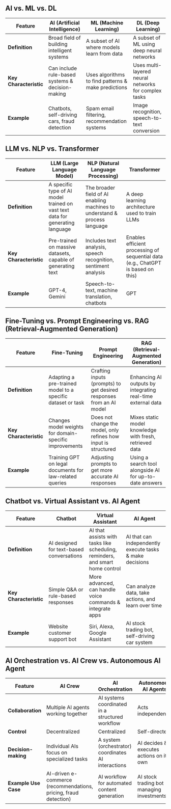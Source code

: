 ## AI vs. ML vs. DL

| Feature            | AI (Artificial Intelligence) | ML (Machine Learning) | DL (Deep Learning) |
|--------------------|----------------------------|------------------------|---------------------|
| **Definition**     | Broad field of building intelligent systems | A subset of AI where models learn from data | A subset of ML using deep neural networks |
| **Key Characteristic** | Can include rule-based systems & decision-making | Uses algorithms to find patterns & make predictions | Uses multi-layered neural networks for complex tasks |
| **Example**       | Chatbots, self-driving cars, fraud detection | Spam email filtering, recommendation systems | Image recognition, speech-to-text conversion |


## LLM vs. NLP vs. Transformer

| Feature            | LLM (Large Language Model) | NLP (Natural Language Processing) | Transformer |
|--------------------|--------------------------|----------------------------------|------------|
| **Definition**     | A specific type of AI model trained on vast text data for generating language | The broader field of AI enabling machines to understand & process language | A deep learning architecture used to train LLMs |
| **Key Characteristic** | Pre-trained on massive datasets, capable of generating text | Includes text analysis, speech recognition, sentiment analysis | Enables efficient processing of sequential data (e.g., ChatGPT is based on this) |
| **Example**       | GPT-4, Gemini | Speech-to-text, machine translation, chatbots | GPT |



## Fine-Tuning vs. Prompt Engineering vs. RAG (Retrieval-Augmented Generation)

| Feature            | Fine-Tuning | Prompt Engineering | RAG (Retrieval-Augmented Generation) |
|--------------------|------------|--------------------|------------------------------------|
| **Definition**     | Adapting a pre-trained model to a specific dataset or task | Crafting inputs (prompts) to get desired responses from an AI model | Enhancing AI outputs by integrating real-time external data |
| **Key Characteristic** | Changes model weights for domain-specific improvements | Does not change the model, only refines how input is structured | Mixes static model knowledge with fresh, retrieved data |
| **Example**       | Training GPT on legal documents for law-related queries | Adjusting prompts to get more accurate AI responses | Using a search tool alongside AI for up-to-date answers |




## Chatbot vs. Virtual Assistant vs. AI Agent

| Feature            | Chatbot | Virtual Assistant | AI Agent |
|--------------------|---------|------------------|----------|
| **Definition**     | AI designed for text-based conversations | AI that assists with tasks like scheduling, reminders, and smart home control | AI that can independently execute tasks & make decisions |
| **Key Characteristic** | Simple Q&A or rule-based responses | More advanced, can handle voice commands & integrate apps | Can analyze data, take actions, and learn over time |
| **Example**       | Website customer support bot | Siri, Alexa, Google Assistant | AI stock trading bot, self-driving car system |



## AI Orchestration vs. AI Crew vs. Autonomous AI Agent

| Feature            | AI Crew | AI Orchestration | Autonomous AI Agents |
|--------------------|---------|------------------|----------------------|
| **Collaboration**  | Multiple AI agents working together | AI systems coordinated in a structured workflow | Acts independently |
| **Control**        | Decentralized | Centralized | Self-directed |
| **Decision-making** | Individual AIs focus on specialized tasks | A system (orchestrator) coordinates AI interactions | AI decides & executes actions on its own |
| **Example Use Case** | AI-driven e-commerce (recommendations, pricing, fraud detection) | AI workflow for automated content generation | AI stock trading bot managing investments |
